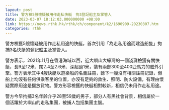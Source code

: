 ```yaml
---
layout: post
title: 警方檢5艘懷疑被用作走私快艇　拘3登記船主及掌管人
date: 2023-03-07 18:12:03.000000000 +08:00
link: https://news.rthk.hk/rthk/ch/component/k2/1690909-20230307.htm
categories: rthk
---
```


警方檢獲5艘懷疑被用作走私用途的快艇，首次引用「為走私用途而建造船隻」拘捕3名快艇的登記船主及掌管人。

警方表示，2021年11月在香港海域以西，近大嶼山大蠔灣的一個淺灘檢獲有關快艇，長9至12米、闊2.4至2.6米、深超過1米，裝有兩部300至400匹馬力的舷外引擎。警方表示其中4艘快艇以遊樂船的名義註冊，餘下一艘沒有相關註冊記錄，但船上均沒有任何供乘客坐的位置，亦沒有足夠的救生、照明、防火設備，有理由懷疑實際用途是擺放貨物。警方形容檢獲的快艇相對較新，相信仍未用作走私用途。

警方今早拘捕3名年齡介乎28至59歲的男子，部分人有黑社會背景，相信屬於一個活躍於大嶼山的走私集團，被捕人包括集團主腦。
